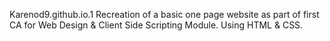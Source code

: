  Karenod9.github.io.1
Recreation of a basic one page website as part of first CA for Web Design & Client Side Scripting Module. Using HTML & CSS.
